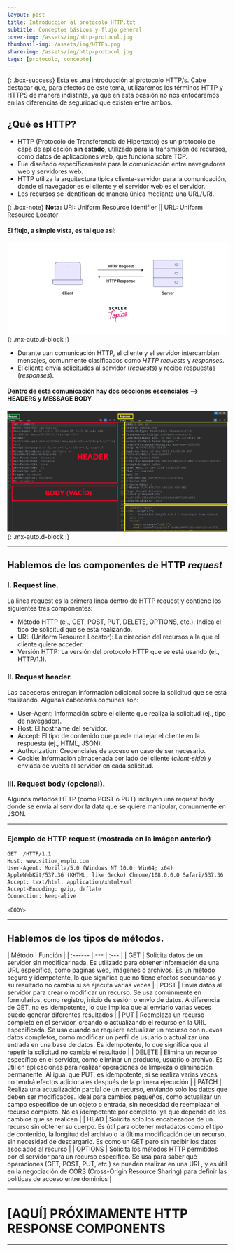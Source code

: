 ```yaml
---
layout: post
title: Introducción al protocolo HTTP.txt
subtitle: Conceptos básicos y flujo general
cover-img: /assets/img/http-protocol.jpg
thumbnail-img: /assets/img/HTTPs.png
share-img: /assets/img/http-protocol.jpg
tags: [protocolo, concepto]
---
```


{: .box-success}
Esta es una introducción al protocolo HTTP/s. Cabe destacar que, para efectos de este tema, utilizaremos los términos HTTP y HTTPS de manera indistinta, ya que en esta ocasión no nos enfocaremos en las diferencias de seguridad que existen entre ambos.

## ¿Qué es HTTP?

- HTTP (Protocolo de Transferencia de Hipertexto) es un protocolo de capa de aplicación **sin estado**, utilizado para la transmisión de recursos, como datos de aplicaciones web, que funciona sobre TCP.
- Fue diseñado específicamente para la comunicación entre navegadores web y servidores web.
- HTTP utiliza la arquitectura típica cliente-servidor para la comunicación, donde el navegador es el cliente y el servidor web es el servidor.
- Los recursos se identifican de manera única mediante una URL/URI.

{: .box-note}
**Nota:** URI: Uniform Resource Identifier || URL: Uniform Resource Locator


#### El flujo, a simple vista, es tal que así:
![HTTP](/assets/img/http-basics-1.webp){: .mx-auto.d-block :}

- Durante uan comunicación HTTP, el cliente y el servidor intercambian mensajes, comunmente clasificados como _HTTP requests_ y _responses_.
- El cliente envía solicitudes al servidor (_requests_) y recibe respuestas (_responses_).


#### Dentro de esta comunicación hay dos secciones escenciales --> HEADERS y MESSAGE BODY

![Burp](/assets/img/burp.jpg){: .mx-auto.d-block :}

---------------------

## Hablemos de los componentes de **HTTP _request_**

### I. Request line.

La linea request es la primera linea dentro de HTTP request y contiene los siguientes tres componentes: 
- Método HTTP (ej., GET, POST, PUT, DELETE, OPTIONS, etc.): Indíca el tipo de solicitud que se está realizando.
- URL (Uniform Resource Locator): La dirección del recursos a la que el cliente quiere acceder.
- Versión HTTP: La versión del protocolo HTTP que se está usando (ej., HTTP/1.1).

### II. Request header.

Las cabeceras entregan información adicional sobre la solicitud que se está realizando. Algunas cabeceras comunes son:
- User-Agent: Información sobre el cliente que realiza la solicitud (ej., tipo de navegador).
- Host: El hostname del servidor.
- Accept: El tipo de contenido que puede manejar el cliente en la respuesta (ej., HTML, JSON).
- Authorization: Credenciales de acceso en caso de ser necesario.
- Cookie: Información almacenada por lado del cliente (_client-side_) y enviada de vuelta al servidor en cada solicitud.

### III. Request body (opcional).

Algunos métodos HTTP (como POST o PUT) incluyen una request body donde se envía al servidor la data que se quiere manipular, comunmente en JSON.

------------------------

### Ejemplo de HTTP request (mostrada en la imágen anterior)

~~~
GET  /HTTP/1.1
Host: www.sitioejemplo.com
User-Agent: Mozilla/5.0 (Windows NT 10.0; Win64; x64) AppleWebKit/537.36 (KHTML, like Gecko) Chrome/108.0.0.0 Safari/537.36
Accept: text/html, application/xhtml+xml
Accept-Encoding: gzip, deflate
Connection: keep-alive

<BODY>
~~~

-----------------

## Hablemos de los tipos de métodos.

| Método | Función |
| :------ |:--- | :--- |
| GET | Solicita datos de un servidor sin modificar nada. Es utilizado para obtener información de una URL específica, como páginas web, imágenes o archivos. Es un método seguro y idempotente, lo que significa que no tiene efectos secundarios y su resultado no cambia si se ejecuta varias veces |
| POST | Envía datos al servidor para crear o modificar un recurso. Se usa comúnmente en formularios, como registro, inicio de sesión o envío de datos. A diferencia de GET, no es idempotente, lo que implica que al enviarlo varias veces puede generar diferentes resultados |
| PUT | Reemplaza un recurso completo en el servidor, creando o actualizando el recurso en la URL especificada. Se usa cuando se requiere actualizar un recurso con nuevos datos completos, como modificar un perfil de usuario o actualizar una entrada en una base de datos. Es idempotente, lo que significa que al repetir la solicitud no cambia el resultado |
| DELETE | Elimina un recurso específico en el servidor, como eliminar un producto, usuario o archivo. Es útil en aplicaciones para realizar operaciones de limpieza o eliminación permanente. Al igual que PUT, es idempotente; si se realiza varias veces, no tendrá efectos adicionales después de la primera ejecución |
| PATCH | Realiza una actualización parcial de un recurso, enviando solo los datos que deben ser modificados. Ideal para cambios pequeños, como actualizar un campo específico de un objeto o entrada, sin necesidad de reemplazar el recurso completo. No es idempotente por completo, ya que depende de los cambios que se realicen |
| HEAD | Solicita solo los encabezados de un recurso sin obtener su cuerpo. Es útil para obtener metadatos como el tipo de contenido, la longitud del archivo o la última modificación de un recurso, sin necesidad de descargarlo. Es como un GET pero sin recibir los datos asociados al recurso |
| OPTIONS | Solicita los métodos HTTP permitidos por el servidor para un recurso específico. Se usa para saber qué operaciones (GET, POST, PUT, etc.) se pueden realizar en una URL, y es útil en la negociación de CORS (Cross-Origin Resource Sharing) para definir las políticas de acceso entre dominios | 

-------------------------

# [AQUÍ] PRÓXIMAMENTE HTTP RESPONSE COMPONENTS


----------------
